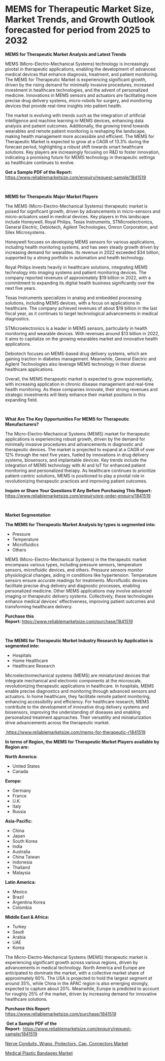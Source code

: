 <p><h1>MEMS for Therapeutic Market Size, Market Trends, and Growth Outlook forecasted for period from 2025 to 2032</h1></p><p><strong>MEMS for Therapeutic Market Analysis and Latest Trends</strong></p>
<p><p>MEMS (Micro-Electro-Mechanical Systems) technology is increasingly pivotal in therapeutic applications, enabling the development of advanced medical devices that enhance diagnosis, treatment, and patient monitoring. The MEMS for Therapeutic Market is experiencing significant growth, driven by the rising demand for minimally invasive procedures, increased investment in healthcare technologies, and the advent of personalized medicine. Innovations in MEMS sensors and actuators are facilitating more precise drug delivery systems, micro-robots for surgery, and monitoring devices that provide real-time insights into patient health.</p><p>The market is evolving with trends such as the integration of artificial intelligence and machine learning in MEMS devices, enhancing data analysis and patient outcomes. Additionally, the growing trend towards wearables and remote patient monitoring is reshaping the landscape, making health management more accessible and efficient. The MEMS for Therapeutic Market is expected to grow at a CAGR of 13.3% during the forecast period, highlighting a robust shift towards smart healthcare solutions. Key players are increasingly focusing on R&D to foster innovation, indicating a promising future for MEMS technology in therapeutic settings as healthcare continues to evolve.</p></p>
<p><strong>Get a Sample PDF of the Report:&nbsp;</strong> <a href="https://www.reliablemarketsize.com/enquiry/request-sample/1841519?utm_campaign=2005&utm_medium=2&utm_source=Github&utm_content=ia&utm_term=05032025&utm_id=mems-for-therapeutic">https://www.reliablemarketsize.com/enquiry/request-sample/1841519</a></p>
<p>&nbsp;</p>
<p><strong>MEMS for Therapeutic Major Market Players</strong></p>
<p><p>The MEMS (Micro-Electro-Mechanical Systems) therapeutic market is poised for significant growth, driven by advancements in micro-sensors and micro-actuators used in medical devices. Key players in this landscape include Honeywell, Royal Philips, Texas Instruments, STMicroelectronics, General Electric, Debiotech, Agilent Technologies, Omron Corporation, and Silex Microsystems.</p><p>Honeywell focuses on developing MEMS sensors for various applications, including health monitoring systems, and has seen steady growth driven by increasing demand for wearables. Its revenue in 2022 exceeded $34 billion, supported by a strong portfolio in automation and health technology.</p><p>Royal Philips invests heavily in healthcare solutions, integrating MEMS technology into imaging systems and patient monitoring devices. The company reported revenues of approximately $19 billion in 2022, with a commitment to expanding its digital health business significantly over the next five years.</p><p>Texas Instruments specializes in analog and embedded processing solutions, including MEMS devices, with a focus on applications in healthcare. The company achieved revenues of about $19 billion in the last fiscal year, as it continues to target technological advancements in medical diagnostics.</p><p>STMicroelectronics is a leader in MEMS sensors, particularly in health monitoring and wearable devices. With revenues around $13 billion in 2022, it aims to capitalize on the growing wearables market and innovative health applications.</p><p>Debiotech focuses on MEMS-based drug delivery systems, which are gaining traction in diabetes management. Meanwhile, General Electric and Agilent Technologies also leverage MEMS technology in their diverse healthcare applications.</p><p>Overall, the MEMS therapeutic market is expected to grow exponentially, with increasing application in chronic disease management and real-time health monitoring. As these companies innovate, their strong revenues and strategic investments will likely enhance their market positions in this expanding field.</p></p>
<p>&nbsp;</p>
<p><strong>What Are The Key Opportunities For MEMS for Therapeutic Manufacturers?</strong></p>
<p><p>The Micro-Electro-Mechanical Systems (MEMS) market for therapeutic applications is experiencing robust growth, driven by the demand for minimally invasive procedures and advancements in diagnostic and therapeutic devices. The market is projected to expand at a CAGR of over 12% through the next five years, fueled by innovations in drug delivery systems, biosensors, and implantable devices. Key trends include the integration of MEMS technology with AI and IoT for enhanced patient monitoring and personalized therapy. As healthcare continues to prioritize patient-centric solutions, MEMS is positioned to play a pivotal role in revolutionizing therapeutic practices and improving patient outcomes.</p></p>
<p><strong>Inquire or Share Your Questions If Any Before Purchasing This Report:</strong> <a href="https://www.reliablemarketsize.com/enquiry/pre-order-enquiry/1841519?utm_campaign=2005&utm_medium=2&utm_source=Github&utm_content=ia&utm_term=05032025&utm_id=mems-for-therapeutic">https://www.reliablemarketsize.com/enquiry/pre-order-enquiry/1841519</a></p>
<p>&nbsp;</p>
<p><strong>Market Segmentation</strong></p>
<p><strong>The MEMS for Therapeutic Market Analysis by types is segmented into:</strong></p>
<p><ul><li>Pressure</li><li>Temperature</li><li>Microfluidics</li><li>Others</li></ul></p>
<p><p>MEMS (Micro-Electro-Mechanical Systems) in the therapeutic market encompass various types, including pressure sensors, temperature sensors, microfluidic devices, and others. Pressure sensors monitor physiological changes, aiding in conditions like hypertension. Temperature sensors ensure accurate readings for treatments. Microfluidic devices facilitate precise drug delivery and diagnostic processes, enabling personalized medicine. Other MEMS applications may involve advanced imaging or therapeutic delivery systems. Collectively, these technologies enhance medical devices' effectiveness, improving patient outcomes and transforming healthcare delivery.</p></p>
<p><strong>Purchase this Report:&nbsp;</strong><a href="https://www.reliablemarketsize.com/purchase/1841519?utm_campaign=2005&utm_medium=2&utm_source=Github&utm_content=ia&utm_term=05032025&utm_id=mems-for-therapeutic">https://www.reliablemarketsize.com/purchase/1841519</a></p>
<p>&nbsp;</p>
<p><strong>The MEMS for Therapeutic Market Industry Research by Application is segmented into:</strong></p>
<p><ul><li>Hospitals</li><li>Home Healthcare</li><li>Healthcare Research</li></ul></p>
<p><p>Microelectromechanical systems (MEMS) are miniaturized devices that integrate mechanical and electronic components at the microscale, revolutionizing therapeutic applications in healthcare. In hospitals, MEMS enable precise diagnostics and monitoring through advanced sensors and actuators. In home healthcare, they facilitate remote patient monitoring, enhancing accessibility and efficiency. For healthcare research, MEMS contribute to the development of innovative drug delivery systems and biosensors, improving the understanding of diseases and enabling personalized treatment approaches. Their versatility and miniaturization drive advancements across the therapeutic market.</p></p>
<p><a href="https://www.reliablemarketsize.com/mems-for-therapeutic-r1841519?utm_campaign=2005&utm_medium=2&utm_source=Github&utm_content=ia&utm_term=05032025&utm_id=mems-for-therapeutic">&nbsp;https://www.reliablemarketsize.com/mems-for-therapeutic-r1841519</a></p>
<p><strong>In terms of Region, the MEMS for Therapeutic Market Players available by Region are:</strong></p>
<p>
    <p> <strong> North America: </strong>
        <ul>
            <li>United States</li>
            <li>Canada</li>
        </ul>
        </p> 
    <p> <strong> Europe: </strong>
        <ul>
            <li>Germany</li>
            <li>France</li>
            <li>U.K.</li>
            <li>Italy</li>
            <li>Russia</li>
        </ul>
        </p> 
    <p> <strong> Asia-Pacific: </strong>
        <ul>
            <li>China</li>
            <li>Japan</li>
            <li>South Korea</li>
            <li>India</li>
            <li>Australia</li>
            <li>China Taiwan</li>
            <li>Indonesia</li>
            <li>Thailand</li>
            <li>Malaysia</li>
        </ul>
        </p> 
    <p> <strong> Latin America: </strong>
        <ul>
            <li>Mexico</li>
            <li>Brazil</li>
            <li>Argentina Korea</li>
            <li>Colombia</li>
        </ul>
        </p> 
    <p> <strong> Middle East & Africa: </strong>
        <ul>
            <li>Turkey</li>
            <li>Saudi</li>
            <li>Arabia</li>
            <li>UAE</li>
            <li>Korea</li>
        </ul>
    </p>
    </p>
<p><p>The Micro-Electro-Mechanical Systems (MEMS) therapeutic market is experiencing significant growth across various regions, driven by advancements in medical technology. North America and Europe are anticipated to dominate the market, with a collective market share of approximately 60%. The USA is projected to hold the largest segment at around 35%, while China in the APAC region is also emerging strongly, expected to capture about 20%. Meanwhile, Europe is predicted to account for roughly 25% of the market, driven by increasing demand for innovative healthcare solutions.</p></p>
<p><strong>Purchase this Report: </strong><a href="https://www.reliablemarketsize.com/purchase/1841519?utm_campaign=2005&utm_medium=2&utm_source=Github&utm_content=ia&utm_term=05032025&utm_id=mems-for-therapeutic">https://www.reliablemarketsize.com/purchase/1841519</a></p>
<p>&nbsp;<strong>Get a Sample PDF of the Report:&nbsp;&nbsp;</strong><a href="https://www.reliablemarketsize.com/enquiry/request-sample/1841519?utm_campaign=2005&utm_medium=2&utm_source=Github&utm_content=ia&utm_term=05032025&utm_id=mems-for-therapeutic">https://www.reliablemarketsize.com/enquiry/request-sample/1841519</a></p>
<p><strong></strong></p>
<p><p><a href="https://github.com/lylyparadise/Market-Research-Report-List-6/blob/main/nerve-conduits-wraps-protectors-cap-connectors-market.md?utm_campaign=2005&utm_medium=2&utm_source=Github&utm_content=ia&utm_term=05032025&utm_id=mems-for-therapeutic">Nerve Conduits, Wraps, Protectors, Cap, Connectors Market</a></p><p><a href="https://github.com/lelahokendo/Market-Research-Report-List-1/blob/main/medical-plastic-bandages-market.md?utm_campaign=2005&utm_medium=2&utm_source=Github&utm_content=ia&utm_term=05032025&utm_id=mems-for-therapeutic">Medical Plastic Bandages Market</a></p></p>